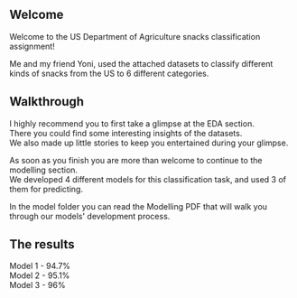 ## Welcome

Welcome to the US Department of Agriculture snacks classification assignment!

Me and my friend Yoni, used the attached datasets to classify different kinds of snacks from the US to 6 different categories.

## Walkthrough

I highly recommend you to first take a glimpse at the EDA section.\
There you could find some interesting insights of the datasets.\
We also made up little stories to keep you entertained during your glimpse.

As soon as you finish you are more than welcome to continue to the modelling section.\
We developed 4 different models for this classification task, and used 3 of them for predicting.

In the model folder you can read the Modelling PDF that will walk you through our models' development process.

## The results

Model 1 - 94.7%\
Model 2 - 95.1%\
Model 3 - 96%

